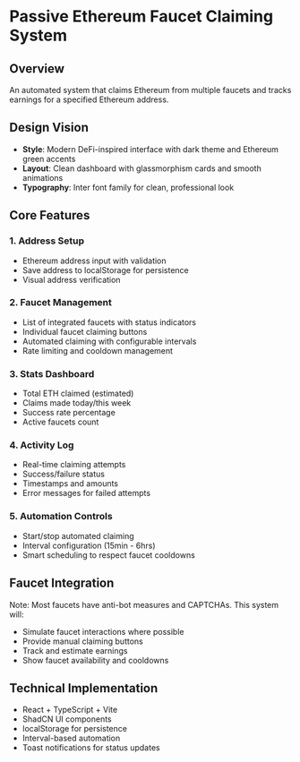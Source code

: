 # Passive Ethereum Faucet Claiming System

## Overview
An automated system that claims Ethereum from multiple faucets and tracks earnings for a specified Ethereum address.

## Design Vision
- **Style**: Modern DeFi-inspired interface with dark theme and Ethereum green accents
- **Layout**: Clean dashboard with glassmorphism cards and smooth animations
- **Typography**: Inter font family for clean, professional look

## Core Features

### 1. Address Setup
- Ethereum address input with validation
- Save address to localStorage for persistence
- Visual address verification

### 2. Faucet Management
- List of integrated faucets with status indicators
- Individual faucet claiming buttons
- Automated claiming with configurable intervals
- Rate limiting and cooldown management

### 3. Stats Dashboard
- Total ETH claimed (estimated)
- Claims made today/this week
- Success rate percentage
- Active faucets count

### 4. Activity Log
- Real-time claiming attempts
- Success/failure status
- Timestamps and amounts
- Error messages for failed attempts

### 5. Automation Controls
- Start/stop automated claiming
- Interval configuration (15min - 6hrs)
- Smart scheduling to respect faucet cooldowns

## Faucet Integration
Note: Most faucets have anti-bot measures and CAPTCHAs. This system will:
- Simulate faucet interactions where possible
- Provide manual claiming buttons
- Track and estimate earnings
- Show faucet availability and cooldowns

## Technical Implementation
- React + TypeScript + Vite
- ShadCN UI components
- localStorage for persistence
- Interval-based automation
- Toast notifications for status updates